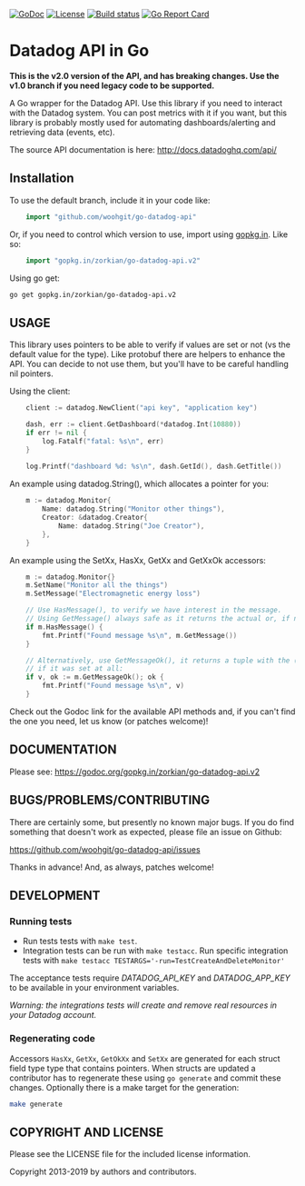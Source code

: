[![GoDoc](http://img.shields.io/badge/godoc-reference-blue.svg)](https://godoc.org/gopkg.in/zorkian/go-datadog-api.v2)
[![License](https://img.shields.io/badge/License-BSD%203--Clause-blue.svg)](https://opensource.org/licenses/BSD-3-Clause)
[![Build
status](https://travis-ci.org/zorkian/go-datadog-api.svg)](https://travis-ci.org/zorkian/go-datadog-api)
[![Go Report Card](https://goreportcard.com/badge/github.com/woohgit/go-datadog-api)](https://goreportcard.com/report/github.com/woohgit/go-datadog-api)

# Datadog API in Go

**This is the v2.0 version of the API, and has breaking changes. Use the v1.0 branch if you need
legacy code to be supported.**

A Go wrapper for the Datadog API. Use this library if you need to interact
with the Datadog system. You can post metrics with it if you want, but this library is probably
mostly used for automating dashboards/alerting and retrieving data (events, etc).

The source API documentation is here: <http://docs.datadoghq.com/api/>

## Installation
To use the default branch, include it in your code like:
```go
    import "github.com/woohgit/go-datadog-api"
```

Or, if you need to control which version to use, import using [gopkg.in](http://labix.org/gopkg.in). Like so:
```go
    import "gopkg.in/zorkian/go-datadog-api.v2"
```

Using go get:
```bash
go get gopkg.in/zorkian/go-datadog-api.v2
```

## USAGE
This library uses pointers to be able to verify if values are set or not (vs the default value for the type). Like
 protobuf there are helpers to enhance the API. You can decide to not use them, but you'll have to be careful handling
 nil pointers.

Using the client:
```go
    client := datadog.NewClient("api key", "application key")

    dash, err := client.GetDashboard(*datadog.Int(10880))
    if err != nil {
        log.Fatalf("fatal: %s\n", err)
    }
    
    log.Printf("dashboard %d: %s\n", dash.GetId(), dash.GetTitle())
```

An example using datadog.String(), which allocates a pointer for you:
```go
	m := datadog.Monitor{
		Name: datadog.String("Monitor other things"),
		Creator: &datadog.Creator{
			Name: datadog.String("Joe Creator"),
		},
	}
```

An example using the SetXx, HasXx, GetXx and GetXxOk accessors:
```go
	m := datadog.Monitor{}
	m.SetName("Monitor all the things")
	m.SetMessage("Electromagnetic energy loss")

	// Use HasMessage(), to verify we have interest in the message.
	// Using GetMessage() always safe as it returns the actual or, if never set, default value for that type.
	if m.HasMessage() {
		fmt.Printf("Found message %s\n", m.GetMessage())
	}

	// Alternatively, use GetMessageOk(), it returns a tuple with the (default) value and a boolean expressing
	// if it was set at all:
	if v, ok := m.GetMessageOk(); ok {
		fmt.Printf("Found message %s\n", v)
	}
```

Check out the Godoc link for the available API methods and, if you can't find the one you need,
let us know (or patches welcome)!

## DOCUMENTATION

Please see: <https://godoc.org/gopkg.in/zorkian/go-datadog-api.v2>

## BUGS/PROBLEMS/CONTRIBUTING

There are certainly some, but presently no known major bugs. If you do
find something that doesn't work as expected, please file an issue on
Github:

<https://github.com/woohgit/go-datadog-api/issues>

Thanks in advance! And, as always, patches welcome!

## DEVELOPMENT
### Running tests
* Run tests tests with `make test`.
* Integration tests can be run with `make testacc`. Run specific integration tests with `make testacc TESTARGS='-run=TestCreateAndDeleteMonitor'`

The acceptance tests require _DATADOG_API_KEY_ and _DATADOG_APP_KEY_ to be available
in your environment variables.

*Warning: the integrations tests will create and remove real resources in your Datadog account.*

### Regenerating code
Accessors `HasXx`, `GetXx`, `GetOkXx` and `SetXx` are generated for each struct field type type that contains pointers.
When structs are updated a contributor has to regenerate these using `go generate` and commit these changes.
Optionally there is a make target for the generation:

```bash
make generate
```

## COPYRIGHT AND LICENSE

Please see the LICENSE file for the included license information.

Copyright 2013-2019 by authors and contributors.

